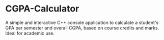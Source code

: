 # CGPA-Calculator
A simple and interactive C++ console application to calculate a student's GPA per semester and overall CGPA, based on course credits and marks. Ideal for academic use.

